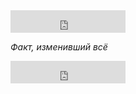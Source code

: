 <iframe src="https://yoomoney.ru/quickpay/button-widget?targets=%D0%A4%D0%B0%D0%BA%D1%82%2C%20%D0%B8%D0%B7%D0%BC%D0%B5%D0%BD%D0%B8%D0%B2%D1%88%D0%B8%D0%B9%20%D0%B2%D1%81%D1%91&default-sum=2000&button-text=12&yoomoney-payment-type=on&button-size=m&button-color=orange&successURL=https%3A%2F%2Fdisk.yandex.ru%2Fd%2Fh6eF__5-3MC37V&quickpay=small&account=410011432758181&" width="184" height="36" frameborder="0" allowtransparency="true" scrolling="no"></iframe>	<p><em>Факт, изменивший всё</em></p>

		
<iframe src="https://yoomoney.ru/quickpay/button-widget?targets=%D0%9C%D0%B0%D0%B3%D0%BD%D1%83%D0%BC%20%D0%9E%D0%BF%D1%83%D1%81.%20%D0%A2%D0%BE%D0%BC%20I%3A%20%D0%9D%D0%B5%D0%B2%D0%BE%D1%81%D0%BF%D0%BE%D0%BB%D0%BD%D0%B8%D0%BC%D0%B0%D1%8F%20%D1%83%D1%82%D1%80%D0%B0%D1%82%D0%B0%20%D0%B8%20%D0%B3%D0%B8%D0%BF%D0%B5%D1%80%D0%B8%D0%BD%D1%84%D0%BB%D1%8F%D1%86%D0%B8%D1%8F&default-sum=1000&button-text=12&yoomoney-payment-type=on&button-size=m&button-color=orange&successURL=https%3A%2F%2Fdisk.yandex.ru%2Fd%2FG4dObJkNEUHTng&quickpay=small&account=410011432758181&" width="184" height="36" frameborder="0" allowtransparency="true" scrolling="no"></iframe>
		

		
